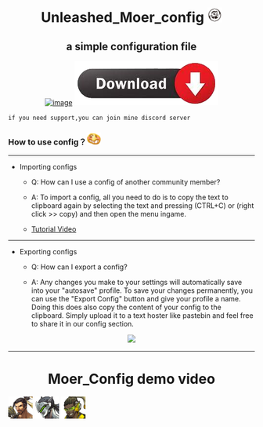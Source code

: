 <div align=center>
<h1>Unleashed_Moer_config
 <img src="https://github.com/Moerre/image/blob/2a865530e11e3919a630adfcea3db2189a43b3c7/MoerLogo.png" width="30px">
 </h1>
</div>

<div align=center>
<h2>a simple configuration file</h2>
</div>

<div align=center>
 
[![image](https://discordapp.com/api/guilds/188630481301012481/widget.png?style=shield)](https://discord.gg/GvCKVegSbr)
[![image](https://github.com/Moerre/image/blob/6a73648d9a02d2e8b1b359551e8948740d4a8e08/download.png)](https://github.com/SkynetMoer/Unleashed_Moer_config.git)
 
</div>

```sh-session
if you need support,you can join mine discord server
```

###   How to use config？<img src="https://github.com/Moerre/image/blob/2a865530e11e3919a630adfcea3db2189a43b3c7/%E8%A1%A8%E6%83%85%E5%8C%85/%E7%AC%91.jpg" width="30px">

****

- Importing configs 

  * Q: How can I use a config of another community member? 


  * A: To import a config, all you need to do is to copy the text to clipboard again by selecting the text and pressing (CTRL+C) or (right click >> copy) and then open the menu ingame.

  * [Tutorial Video](https://youtu.be/oQ7vUUXqPJA)  

****

- Exporting configs

  * Q: How can I export a config?


  * A: Any changes you make to your settings will automatically save into your "autosave" profile. To save your changes permanently, you can use the "Export Config" button and give your profile a name. Doing this does also copy the content of your config to the clipboard. Simply upload it to a text hoster like pastebin and feel free to share it in our config section.

<div align=center>
 <a href="https://discord.gg/GvCKVegSbr"> <img src="https://github.com/Moerre/img/blob/e46ab7e2b1fbd3bfc0466a259dacc3c8eeb56f92/UnMOer.png" width="100px"></a>
</div>

****
<div align=center>
<h1>Moer_Config demo video</h1>
</div>

<a href="https://www.youtube.com/watch?v=oQNG2IaU7W4"> <img src="https://github.com/Moerre/image/blob/ca21608c39675e1ab24e503e14a7635936001557/overwatch%20hero/%E5%8D%8A%E8%97%8F.png" width="50px"></a> 
<a href="https://www.youtube.com/watch?v=sOD3Vjn4OCc"> <img src="https://github.com/Moerre/image/blob/ca21608c39675e1ab24e503e14a7635936001557/overwatch%20hero/%E6%BA%90%E6%B0%8F.png" width="50px"></a>
<a href="https://www.youtube.com/watch?v=ByyN-QgC7xo"> <img src="https://github.com/Moerre/image/blob/2a865530e11e3919a630adfcea3db2189a43b3c7/overwatch%20hero/DJ.png" width="50px"></a>
